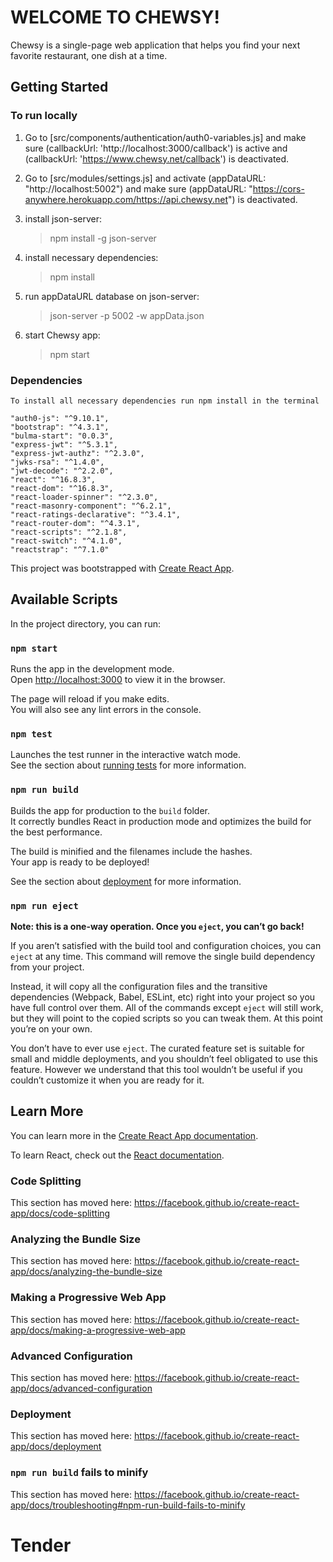 # WELCOME TO CHEWSY!
Chewsy is a single-page web application that helps you find your next favorite restaurant, one dish at a time.

## Getting Started
### To run locally
1. Go to [src/components/authentication/auth0-variables.js] and make sure (callbackUrl: 'http://localhost:3000/callback') is active and (callbackUrl: 'https://www.chewsy.net/callback') is deactivated.

2. Go to [src/modules/settings.js] and activate (appDataURL: "http://localhost:5002") and make sure (appDataURL: "https://cors-anywhere.herokuapp.com/https://api.chewsy.net") is deactivated.

3. install json-server:
    >npm install -g json-server

4. install necessary dependencies:
    >npm install

4. run appDataURL database on json-server:
    >json-server -p 5002  -w appData.json

5. start Chewsy app:
    > npm start


### Dependencies
```
To install all necessary dependencies run npm install in the terminal
```

    "auth0-js": "^9.10.1",
    "bootstrap": "^4.3.1",
    "bulma-start": "0.0.3",
    "express-jwt": "^5.3.1",
    "express-jwt-authz": "^2.3.0",
    "jwks-rsa": "^1.4.0",
    "jwt-decode": "^2.2.0",
    "react": "^16.8.3",
    "react-dom": "^16.8.3",
    "react-loader-spinner": "^2.3.0",
    "react-masonry-component": "^6.2.1",
    "react-ratings-declarative": "^3.4.1",
    "react-router-dom": "^4.3.1",
    "react-scripts": "^2.1.8",
    "react-switch": "^4.1.0",
    "reactstrap": "^7.1.0"




This project was bootstrapped with [Create React App](https://github.com/facebook/create-react-app).

## Available Scripts

In the project directory, you can run:

### `npm start`

Runs the app in the development mode.<br>
Open [http://localhost:3000](http://localhost:3000) to view it in the browser.

The page will reload if you make edits.<br>
You will also see any lint errors in the console.

### `npm test`

Launches the test runner in the interactive watch mode.<br>
See the section about [running tests](https://facebook.github.io/create-react-app/docs/running-tests) for more information.

### `npm run build`

Builds the app for production to the `build` folder.<br>
It correctly bundles React in production mode and optimizes the build for the best performance.

The build is minified and the filenames include the hashes.<br>
Your app is ready to be deployed!

See the section about [deployment](https://facebook.github.io/create-react-app/docs/deployment) for more information.

### `npm run eject`

**Note: this is a one-way operation. Once you `eject`, you can’t go back!**

If you aren’t satisfied with the build tool and configuration choices, you can `eject` at any time. This command will remove the single build dependency from your project.

Instead, it will copy all the configuration files and the transitive dependencies (Webpack, Babel, ESLint, etc) right into your project so you have full control over them. All of the commands except `eject` will still work, but they will point to the copied scripts so you can tweak them. At this point you’re on your own.

You don’t have to ever use `eject`. The curated feature set is suitable for small and middle deployments, and you shouldn’t feel obligated to use this feature. However we understand that this tool wouldn’t be useful if you couldn’t customize it when you are ready for it.

## Learn More

You can learn more in the [Create React App documentation](https://facebook.github.io/create-react-app/docs/getting-started).

To learn React, check out the [React documentation](https://reactjs.org/).

### Code Splitting

This section has moved here: https://facebook.github.io/create-react-app/docs/code-splitting

### Analyzing the Bundle Size

This section has moved here: https://facebook.github.io/create-react-app/docs/analyzing-the-bundle-size

### Making a Progressive Web App

This section has moved here: https://facebook.github.io/create-react-app/docs/making-a-progressive-web-app

### Advanced Configuration

This section has moved here: https://facebook.github.io/create-react-app/docs/advanced-configuration

### Deployment

This section has moved here: https://facebook.github.io/create-react-app/docs/deployment

### `npm run build` fails to minify

This section has moved here: https://facebook.github.io/create-react-app/docs/troubleshooting#npm-run-build-fails-to-minify
# Tender
